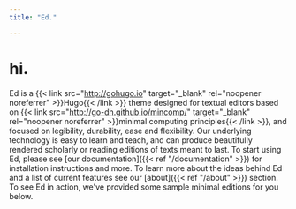 ```yaml
---
title: "Ed."

---
```


# hi.

Ed is a {{< link src="http://gohugo.io" target="_blank" rel="noopener noreferrer" >}}Hugo{{< /link >}} theme designed for textual editors based on {{< link src="http://go-dh.github.io/mincomp/" target="_blank" rel="noopener noreferrer" >}}minimal computing principles{{< /link >}}, and focused on legibility, durability, ease and flexibility. Our underlying technology is easy to learn and teach, and can produce beautifully rendered scholarly or reading editions of texts meant to last. To start using Ed, please see [our documentation]({{< ref "/documentation" >}}) for installation instructions and more. To learn more about the ideas behind Ed and a list of current features see our [about]({{< ref "/about" >}}) section. To see Ed in action, we've provided some sample minimal editions for you below.
